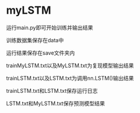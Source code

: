 # myLSTM
运行main.py即可开始训练并输出结果  
  
训练数据集保存在data中  
  
运行结果保存在save文件夹内  
  
trainMyLSTM.txt以及MyLSTM.txt为复现模型输出结果  
  
trainLSTM.txt以及LSTM.txt为调用nn.LSTM()输出结果  
  
trainLSTM.txt和LSTM.txt保存运行日志  
  
LSTM.txt和MyLSTM.txt保存预测模型结果  
